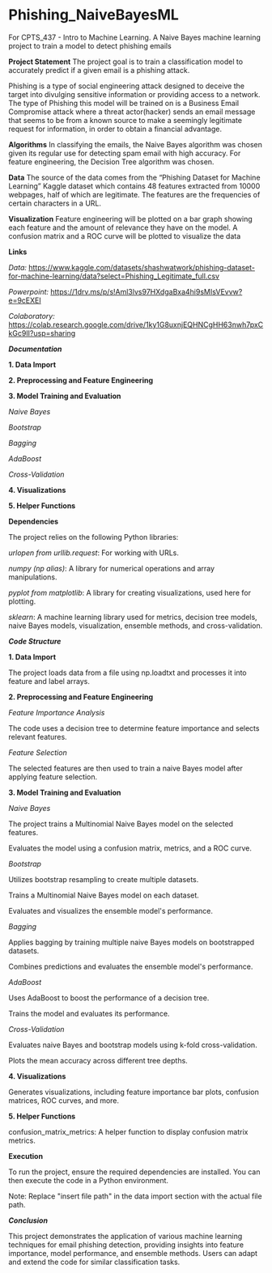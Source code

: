 # Phishing_NaiveBayesML
For CPTS_437 - Intro to Machine Learning. A Naive Bayes machine learning project to train a model to detect phishing emails

**Project Statement**
The project goal is to train a classification model to accurately predict if a given email is a phishing attack.

Phishing is a type of social engineering attack designed to deceive the target into divulging sensitive information or providing access to a network. The type of Phishing this model will be trained on is a Business Email Compromise attack where a threat actor(hacker) sends an email message that seems to be from a known source to make a seemingly legitimate request for information, in order to obtain a financial advantage.

**Algorithms**
In classifying the emails, the Naive Bayes algorithm was chosen given its regular use for detecting spam email with high accuracy. For feature engineering, the Decision Tree algorithm was chosen.

**Data**
The source of the data comes from the “Phishing Dataset for Machine Learning” Kaggle dataset which contains 48 features extracted from 10000 webpages, half of which are legitimate. The features are the frequencies of certain characters in a URL.

**Visualization**
Feature engineering will be plotted on a bar graph showing each feature and the amount of relevance they have on the model. A confusion matrix and a ROC curve will be plotted to visualize the data

**Links**

*Data:* https://www.kaggle.com/datasets/shashwatwork/phishing-dataset-for-machine-learning/data?select=Phishing_Legitimate_full.csv


*Powerpoint:* https://1drv.ms/p/s!Aml3lvs97HXdgaBxa4hi9sMIsVEvvw?e=9cEXEI


*Colaboratory:* https://colab.research.google.com/drive/1ky1G8uxnjEQHNCgHH63nwh7pxCkGc9II?usp=sharing

***Documentation***


**1. Data Import**

**2. Preprocessing and Feature Engineering**

**3. Model Training and Evaluation**

  *Naive Bayes*

  *Bootstrap*
  
  *Bagging*
  
  *AdaBoost*
  
  *Cross-Validation*
  
**4. Visualizations**

**5. Helper Functions**
  
**Dependencies**

The project relies on the following Python libraries:

*urlopen from urllib.request*: For working with URLs.

*numpy (np alias)*: A library for numerical operations and array manipulations.

*pyplot from matplotlib*: A library for creating visualizations, used here for plotting.

*sklearn*: A machine learning library used for metrics, decision tree models, naive Bayes models, visualization, ensemble methods, and cross-validation.

***Code Structure***


**1. Data Import**

The project loads data from a file using np.loadtxt and processes it into feature and label arrays.

**2. Preprocessing and Feature Engineering**

*Feature Importance Analysis*

The code uses a decision tree to determine feature importance and selects relevant features.

*Feature Selection*

The selected features are then used to train a naive Bayes model after applying feature selection.

**3. Model Training and Evaluation**

*Naive Bayes*

The project trains a Multinomial Naive Bayes model on the selected features.

Evaluates the model using a confusion matrix, metrics, and a ROC curve.

*Bootstrap*

Utilizes bootstrap resampling to create multiple datasets.

Trains a Multinomial Naive Bayes model on each dataset.

Evaluates and visualizes the ensemble model's performance.

*Bagging*

Applies bagging by training multiple naive Bayes models on bootstrapped datasets.

Combines predictions and evaluates the ensemble model's performance.

*AdaBoost*

Uses AdaBoost to boost the performance of a decision tree.

Trains the model and evaluates its performance.

*Cross-Validation*

Evaluates naive Bayes and bootstrap models using k-fold cross-validation.

Plots the mean accuracy across different tree depths.

**4. Visualizations**

Generates visualizations, including feature importance bar plots, confusion matrices, ROC curves, and more.

**5. Helper Functions**

confusion_matrix_metrics: A helper function to display confusion matrix metrics.

**Execution**

To run the project, ensure the required dependencies are installed. You can then execute the code in a Python environment.

Note: Replace "insert file path" in the data import section with the actual file path.

***Conclusion***

This project demonstrates the application of various machine learning techniques for email phishing detection, providing insights into feature importance, model performance, and ensemble methods. Users can adapt and extend the code for similar classification tasks.
